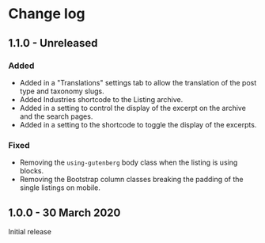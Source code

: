 # Change log

## 1.1.0 - Unreleased

### Added
- Added in a "Translations" settings tab to allow the translation of the post type and taxonomy slugs.
- Added Industries shortcode to the Listing archive.
- Added in a setting to control the display of the excerpt on the archive and the search pages.
- Added in a setting to the shortcode to toggle the display of the excerpts.

### Fixed
- Removing the `using-gutenberg` body class when the listing is using blocks.
- Removing the Bootstrap column classes breaking the padding of the single listings on mobile.

## 1.0.0 - 30 March 2020
Initial release
